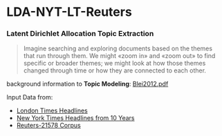 LDA-NYT-LT-Reuters
==================

### Latent Dirichlet Allocation Topic Extraction  

> Imagine searching and exploring documents 
based on the themes that run through them. We might 
«zoom in» and «zoom out» to find specific or broader 
themes; we might look at how those themes changed 
through time or how they are connected to each other. 

background information to **Topic Modeling**: [Blei2012.pdf](http://www.cs.princeton.edu/~blei/papers/Blei2012.pdf)

Input Data from:
* [London Times Headlines](http://languagelog.ldc.upenn.edu/nll/?p=8737)
* [New York Times Headlines from 10 Years](https://code.google.com/p/rtexttools/source/browse/RTextTools/?r=a8b446edb01b569ac987a649d48a2f275e6e4188#RTextTools%2Fdata)
* [Reuters-21578 Corpus](http://www.daviddlewis.com/resources/testcollections/reuters21578/)
